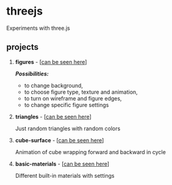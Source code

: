 # threejs
Experiments with three.js

## projects
1. **figures** - [[can be seen here](https://sashtje.github.io/threejs/figures/)]
   
     ***Possibilities:***
      - to change background,
      - to choose figure type, texture and animation,
      - to turn on wireframe and figure edges,
      - to change specific figure settings
2. **triangles** - [[can be seen here](https://sashtje.github.io/threejs/triangles/)]
   
      Just random triangles with random colors
3. **cube-surface** - [[can be seen here](https://sashtje.github.io/threejs/cube-surface/)]

      Animation of cube wrapping forward and backward in cycle
4. **basic-materials** - [[can be seen here](https://sashtje.github.io/threejs/basic-materials/)]

      Different built-in materials with settings
